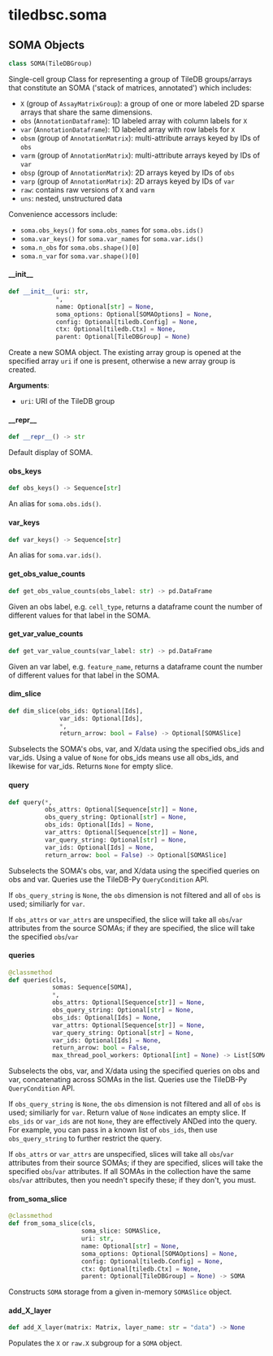<a id="tiledbsc.soma"></a>

# tiledbsc.soma

<a id="tiledbsc.soma.SOMA"></a>

## SOMA Objects

```python
class SOMA(TileDBGroup)
```

Single-cell group
Class for representing a group of TileDB groups/arrays that constitute an SOMA ('stack of matrices, annotated')
which includes:

* `X` (group of `AssayMatrixGroup`): a group of one or more labeled 2D sparse arrays that share the same dimensions.
* `obs` (`AnnotationDataframe`): 1D labeled array with column labels for `X`
* `var` (`AnnotationDataframe`): 1D labeled array with row labels for `X`
* `obsm` (group of `AnnotationMatrix`): multi-attribute arrays keyed by IDs of `obs`
* `varm` (group of `AnnotationMatrix`): multi-attribute arrays keyed by IDs of `var`
* `obsp` (group of `AnnotationMatrix`): 2D arrays keyed by IDs of `obs`
* `varp` (group of `AnnotationMatrix`): 2D arrays keyed by IDs of `var`
* `raw`: contains raw versions of `X` and `varm`
* `uns`: nested, unstructured data

Convenience accessors include:

* `soma.obs_keys()` for `soma.obs_names` for `soma.obs.ids()`
* `soma.var_keys()` for `soma.var_names` for `soma.var.ids()`
* `soma.n_obs` for `soma.obs.shape()[0]`
* `soma.n_var` for `soma.var.shape()[0]`

<a id="tiledbsc.soma.SOMA.__init__"></a>

#### \_\_init\_\_

```python
def __init__(uri: str,
             *,
             name: Optional[str] = None,
             soma_options: Optional[SOMAOptions] = None,
             config: Optional[tiledb.Config] = None,
             ctx: Optional[tiledb.Ctx] = None,
             parent: Optional[TileDBGroup] = None)
```

Create a new SOMA object. The existing array group is opened at the specified array `uri` if one is present, otherwise a new array group is created.

**Arguments**:

- `uri`: URI of the TileDB group

<a id="tiledbsc.soma.SOMA.__repr__"></a>

#### \_\_repr\_\_

```python
def __repr__() -> str
```

Default display of SOMA.

<a id="tiledbsc.soma.SOMA.obs_keys"></a>

#### obs\_keys

```python
def obs_keys() -> Sequence[str]
```

An alias for `soma.obs.ids()`.

<a id="tiledbsc.soma.SOMA.var_keys"></a>

#### var\_keys

```python
def var_keys() -> Sequence[str]
```

An alias for `soma.var.ids()`.

<a id="tiledbsc.soma.SOMA.get_obs_value_counts"></a>

#### get\_obs\_value\_counts

```python
def get_obs_value_counts(obs_label: str) -> pd.DataFrame
```

Given an obs label, e.g. `cell_type`, returns a dataframe count the number of different
values for that label in the SOMA.

<a id="tiledbsc.soma.SOMA.get_var_value_counts"></a>

#### get\_var\_value\_counts

```python
def get_var_value_counts(var_label: str) -> pd.DataFrame
```

Given an var label, e.g. `feature_name`, returns a dataframe count the number of different
values for that label in the SOMA.

<a id="tiledbsc.soma.SOMA.dim_slice"></a>

#### dim\_slice

```python
def dim_slice(obs_ids: Optional[Ids],
              var_ids: Optional[Ids],
              *,
              return_arrow: bool = False) -> Optional[SOMASlice]
```

Subselects the SOMA's obs, var, and X/data using the specified obs_ids and var_ids.
Using a value of `None` for obs_ids means use all obs_ids, and likewise for var_ids.
Returns `None` for empty slice.

<a id="tiledbsc.soma.SOMA.query"></a>

#### query

```python
def query(*,
          obs_attrs: Optional[Sequence[str]] = None,
          obs_query_string: Optional[str] = None,
          obs_ids: Optional[Ids] = None,
          var_attrs: Optional[Sequence[str]] = None,
          var_query_string: Optional[str] = None,
          var_ids: Optional[Ids] = None,
          return_arrow: bool = False) -> Optional[SOMASlice]
```

Subselects the SOMA's obs, var, and X/data using the specified queries on obs and var.
Queries use the TileDB-Py `QueryCondition` API.

If `obs_query_string` is `None`, the `obs` dimension is not filtered and all of `obs` is
used; similiarly for `var`.

If `obs_attrs` or `var_attrs` are unspecified, the slice will take all `obs`/`var` attributes
from the source SOMAs; if they are specified, the slice will take the specified `obs`/`var`

<a id="tiledbsc.soma.SOMA.queries"></a>

#### queries

```python
@classmethod
def queries(cls,
            somas: Sequence[SOMA],
            *,
            obs_attrs: Optional[Sequence[str]] = None,
            obs_query_string: Optional[str] = None,
            obs_ids: Optional[Ids] = None,
            var_attrs: Optional[Sequence[str]] = None,
            var_query_string: Optional[str] = None,
            var_ids: Optional[Ids] = None,
            return_arrow: bool = False,
            max_thread_pool_workers: Optional[int] = None) -> List[SOMASlice]
```

Subselects the obs, var, and X/data using the specified queries on obs and var,
concatenating across SOMAs in the list.  Queries use the TileDB-Py `QueryCondition`
API.

If `obs_query_string` is `None`, the `obs` dimension is not filtered and all of `obs` is
used; similiarly for `var`. Return value of `None` indicates an empty slice.  If `obs_ids`
or `var_ids` are not `None`, they are effectively ANDed into the query.  For example, you
can pass in a known list of `obs_ids`, then use `obs_query_string` to further restrict the
query.

If `obs_attrs` or `var_attrs` are unspecified, slices will take all `obs`/`var` attributes
from their source SOMAs; if they are specified, slices will take the specified `obs`/`var`
attributes.  If all SOMAs in the collection have the same `obs`/`var` attributes, then you
needn't specify these; if they don't, you must.

<a id="tiledbsc.soma.SOMA.from_soma_slice"></a>

#### from\_soma\_slice

```python
@classmethod
def from_soma_slice(cls,
                    soma_slice: SOMASlice,
                    uri: str,
                    name: Optional[str] = None,
                    soma_options: Optional[SOMAOptions] = None,
                    config: Optional[tiledb.Config] = None,
                    ctx: Optional[tiledb.Ctx] = None,
                    parent: Optional[TileDBGroup] = None) -> SOMA
```

Constructs `SOMA` storage from a given in-memory `SOMASlice` object.

<a id="tiledbsc.soma.SOMA.add_X_layer"></a>

#### add\_X\_layer

```python
def add_X_layer(matrix: Matrix, layer_name: str = "data") -> None
```

Populates the `X` or `raw.X` subgroup for a `SOMA` object.

